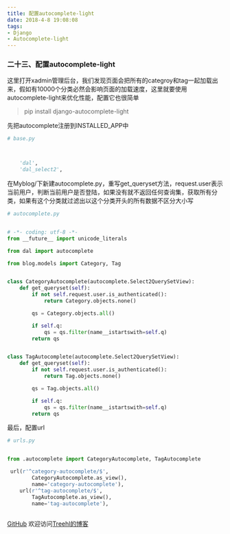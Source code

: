 ```yaml
---
title: 配置autocomplete-light
date: 2018-4-8 19:08:08
tags:
- Django
- Autocomplete-light
---
```

### **二十三、配置autocomplete-light**

这里打开xadmin管理后台，我们发现页面会把所有的categroy和tag一起加载出来，假如有10000个分类必然会影响页面的加载速度，这里就要使用autocomplete-light来优化性能，配置它也很简单

> pip install django-autocomplete-light

先把autocomplete注册到INSTALLED_APP中

```python
# base.py



    'dal',
    'dal_select2',

```


在Myblog/下新建autocomplete.py，重写get_queryset方法，request.user表示当前用户，判断当前用户是否登陆，如果没有就不返回任何查询集，获取所有分类，如果有这个分类就过滤出以这个分类开头的所有数据不区分大小写

```python
# autocomplete.py


# -*- coding: utf-8 -*-
from __future__ import unicode_literals

from dal import autocomplete

from blog.models import Category, Tag


class CategoryAutocomplete(autocomplete.Select2QuerySetView):
    def get_queryset(self):
        if not self.request.user.is_authenticated():
            return Category.objects.none()

        qs = Category.objects.all()

        if self.q:
            qs = qs.filter(name__istartswith=self.q)
        return qs


class TagAutocomplete(autocomplete.Select2QuerySetView):
    def get_queryset(self):
        if not self.request.user.is_authenticated():
            return Tag.objects.none()

        qs = Tag.objects.all()

        if self.q:
            qs = qs.filter(name__istartswith=self.q)
        return qs

```

最后，配置url


```python
# urls.py


from .autocomplete import CategoryAutocomplete, TagAutocomplete

 url(r'^category-autocomplete/$',
        CategoryAutocomplete.as_view(),
        name='category-autocomplete'),
    url(r'^tag-autocomplete/$',
        TagAutocomplete.as_view(),
        name='tag-autocomplete'),
     

```





[GitHub](https://github.com/Family-TreeSY/Myblog)
欢迎访问[Treehl的博客](https://family-treesy.github.io/)